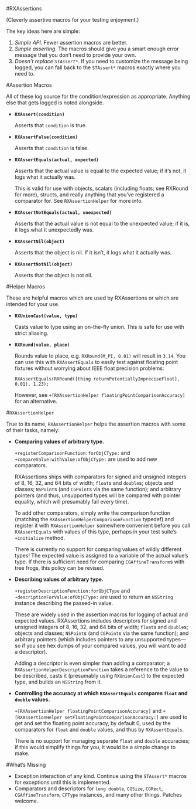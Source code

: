 #RXAssertions

(Cleverly assertive macros for your testing enjoyment.)

The key ideas here are simple:

1. _Simple API._ Fewer assertion macros are better.
2. _Simple asserting._ The macros should give you a smart enough error message that you don’t need to provide your own.
3. _Doesn’t replace `STAssert*`_. If you need to customize the message being logged, you can fall back to the `STAssert*` macros exactly where you need to.


#Assertion Macros

All of these log source for the condition/expression as appropriate. Anything else that gets logged is noted alongside.

-	**`RXAssert(condition)`**

	Asserts that `condition` is true.

-	**`RXAssertFalse(condition)`**

	Asserts that `condition` is false.

-	**`RXAssertEquals(actual, expected)`**

	Asserts that the actual value is equal to the expected value; if it’s not, it logs what it actually was.
	
	This is valid for use with objects, scalars (including floats; see RXRound for more), structs, and really anything that you’ve registered a comparator for. See `RXAssertionHelper` for more info.

-	**`RXAssertNotEquals(actual, unexpected)`**

	Asserts that the actual value is not equal to the unexpected value; if it is, it logs what it unexpectedly was.

-	**`RXAssertNil(object)`**

	Asserts that the object is nil. If it isn’t, it logs what it actually was.

-	**`RXAssertNotNil(object)`**

	Asserts that the object is not nil.


#Helper Macros

These are helpful macros which are used by RXAssertions or which are intended for your use.

-	**`RXUnionCast(value, type)`**

	Casts value to type using an on-the-fly union. This is safe for use with strict aliasing.

-	**`RXRound(value, place)`**

	Rounds value to place, e.g. `RXRound(M_PI, 0.01)` will result in `3.14`. You can use this with `RXAssertEquals` to easily test against floating point fixtures without worrying about IEEE float precision problems:
	
		RXAssertEquals(RXRound([thing returnPotentiallyImpreciseFloat], 0.01), 1.23);
	
	However, see `+[RXAssertionHelper floatingPointComparisonAccuracy]` for an alternative.


#`RXAssertionHelper`

True to its name, `RXAssertionHelper` helps the assertion macros with some of their tasks, namely:

-	**Comparing values of arbitrary type.**
	
	`+registerComparisonFunction:forObjCType:` and `+compareValue:withValue:ofObjCType:` are used to add new comparators.
	
	RXAssertions ships with comparators for signed and unsigned integers of 8, 16, 32, and 64 bits of width; `float`s and `double`s; objects and classes; `NSPoint`s (and `CGPoint`s via the same function); and arbitrary pointers (and thus, unsupported types will be compared with pointer equality, which will presumably fail every time).
	
	To add other comparators, simply write the comparison function (matching the `RXAssertionHelperComparisonFunction` typedef) and register it with `RXAssertionHelper` somewhere convenient before you call `RXAssertEquals` with values of this type, perhaps in your test suite’s `+initialize` method.
	
	There is currently no support for comparing values of wildly different types! The expected value is assigned to a variable of the actual value’s type. If there is sufficient need for comparing `CGAffineTransform`s with tree frogs, this policy can be revised.

-	**Describing values of arbitrary type.**
	
	`+registerDescriptionFunction:forObjCType` and `+descriptionForValue:ofObjCType:` are used to return an `NSString` instance describing the passed-in value.
	
	These are widely used in the assertion macros for logging of actual and expected values. RXAssertions includes descriptors for signed and unsigned integers of 8, 16, 32, and 64 bits of width; `float`s and `double`s; objects and classes; `NSPoint`s (and `CGPoint`s via the same function); and arbitrary pointers (which includes pointers to any unsupported types—so if you see hex dumps of your compared values, you will want to add a descriptor).
	
	Adding a descriptor is even simpler than adding a comparator; a `RXAssertionHelperDescriptionFunction` takes a reference to the value to be described, casts it (presumably using `RXUnionCast`) to the expected type, and builds an `NSString` from it.

-	**Controlling the accuracy at which `RXAssertEquals` compares `float` and `double` values.**

	`+[RXAssertionHelper floatingPointComparisonAccuracy]` and `+[RXAssertionHelper setFloatingPointComparisonAccuracy:]` are used to get and set the floating point accuracy, by default 0, used by the comparators for `float` and `double` values, and thus by `RXAssertEquals`.
	
	There is no support for managing separate `float` and `double` accuracies; if this would simplify things for you, it would be a simple change to make.


#What’s Missing

- Exception interaction of any kind. Continue using the `STAssert*` macros for exceptions until this is implemented.
- Comparators and descriptors for `long double`, `CGSize`, `CGRect`, `CGAffineTransform`, `CFType` instances, and many other things. Patches welcome. 